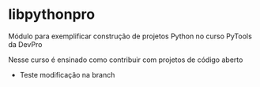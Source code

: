 # libpythonpro
Módulo para exemplificar construção de projetos Python no curso PyTools da DevPro

Nesse curso é ensinado como contribuir com projetos de código aberto

* Teste modificação na branch 